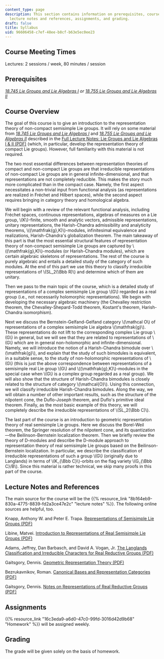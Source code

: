 ```yaml
---
content_type: page
description: This section contains information on prerequisites, course overview,
  lecture notes and references, assignments, and grading.
draft: false
title: Syllabus
uid: 96606458-c7ef-48ee-b8cf-b63e5ec0ee23
---
```

## Course Meeting Times

Lectures: 2 sessions / week, 80 minutes / session

## Prerequisites

[*18.745 Lie Groups and Lie Algebras I*](https://ocw.mit.edu/courses/18-745-lie-groups-and-lie-algebras-i-fall-2020/) *or* [*18.755 Lie Groups and Lie Algebras II*](https://ocw.mit.edu/courses/18-755-lie-groups-and-lie-algebras-ii-spring-2024/) 

## Course Overview

The goal of this course is to give an introduction to the representation theory of non-compact semisimple Lie groups. It will rely on some material from [*18.745 Lie Groups and Lie Algebras I*](https://ocw.mit.edu/courses/18-745-lie-groups-and-lie-algebras-i-fall-2020/) and [*18.755 Lie Groups and Lie Algebras II*](https://ocw.mit.edu/courses/18-755-lie-groups-and-lie-algebras-ii-spring-2024/) described in the [Full Lecture Notes: Lie Groups and Lie Algebras I & II (PDF)](https://ocw.mit.edu/courses/18-755-lie-groups-and-lie-algebras-ii-spring-2024/resources/mit18_755_s24_lec_full_pdf/) (which, in particular, develop the representation theory of compact Lie groups). However, full familiarity with this material is not required.

The two most essential differences between representation theories of compact and non-compact Lie groups are that irreducible representations of non-compact Lie groups are in general infinite-dimensional, and that representations are not completely reducible. This makes the story much more complicated than in the compact case. Namely, the first aspect necessitates a non-trivial input from functional analysis (as representations are realized in Fréchet and Hilbert spaces), while the second aspect requires bringing in category theory and homological algebra.

We will begin with a review of the relevant functional analysis, including Fréchet spaces, continuous representations, algebras of measures on a Lie group, \\(K\\)-finite, smooth and analytic vectors, admissible representations, unitary representations, the Harish-Chandra admissibility and analyticity theorems, \\((\\mathfrak{g},K)\\)-modules, infinitesimal equivalence and realizations, Harish-Chandra's globalization theorem. The main takeaway of this part is that the most essential structural features of representation theory of non-compact semisimple Lie groups are captured by \\((\\mathfrak{g},K)\\)-modules (or Harish-Chandra modules), which are certain algebraic skeletons of representations. The rest of the course is purely algebraic and entails a detailed study of the category of such modules. At the end of this part we use this theory to classify irreducible representations of \\(SL\_2(\\Bbb R)\\) and determine which of them are unitary.

Then we pass to the main topic of the course, which is a detailed study of representations of a complex semisimple Lie group \\(G\\) regarded as a real group (i.e., not necessarily holomorphic representations). We begin with developing the necessary algebraic machinery (the Chevalley restriction theorem, the Chevalley-Shepard-Todd theorem, Kostant's theorem, Harish-Chandra isomorphism).

Next we discuss the Bernstein-Gelfand-Gelfand category \\(\\mathcal O\\) of representations of a complex semisimple Lie algebra \\(\\mathfrak{g}\\). These representations do not lift to the corresponding complex Lie group \\(G\\) in general, but we will see that they are related to representations of \\(G\\) which are in general non-holomorphic and infinite-dimensional. Namely, we will introduce the notion of a Harish-Chandra bimodule over \\(\\mathfrak{g}\\), and explain that the study of such bimodules is equivalent, in a suitable sense, to the study of non-holomorphic representations of \\(G\\) (this is just the above correspondence between representations of a semisimple real Lie group \\(G\\) and \\((\\mathfrak{g},K)\\)-modules in the special case when \\(G\\) is a complex group regarded as a real group). We will also show that the structure of Harish-Chandra bimodules is closely related to the structure of category \\(\\mathcal{O}\\). Using this connection, we will classify irreducible Harish-Chandra bimodules. Along the way, we will obtain a number of other important results, such as the structure of the nilpotent cone, the Duflo-Joseph theorem, and Duflo's primitive ideal theorem. Finally, as the most basic example of this theory, we will completely describe the irreducible representations of \\(SL\_2(\\Bbb C)\\).

The last part of the course is an introduction to geometric representation theory of real semisimple Lie groups. Here we discuss the Borel-Weil theorem, the Springer resolution of the nilpotent cone, and its quantization—the Beilinson-Bernstein localization theorem. Then we briefly review the theory of D-modules and describe the D-module approach to representation theory of real semisimple Lie groups based on the Beilinson-Bernstein localization. In particular, we describe the classification of irreducible representations of such a group \\(G\\) (originally due to Langlands) in terms of \\(K\_{\\Bbb C}\\)-orbits on the flag variety \\(G\_{\\Bbb C}/B\\). Since this material is rather technical, we skip many proofs in this part of the course.

## Lecture Notes and References

The main source for the course will be the {{% resource_link "8b164eb9-830a-4775-8839-fd2a3ce47e2c" "lecture notes" %}}. The following online sources are helpful, too.

Knapp, Anthony W. and Peter E. Trapa. [Representations of Semisimple Lie Groups (PDF)](https://www.math.utah.edu/%7Eptrapa/Knapp-Trapa.pdf)

Libine, Matvei. [Introduction to Representations of Real Semisimple Lie Groups (PDF)](https://arxiv.org/pdf/1212.2578)

Adams, Jeffrey, Dan Barbasch, and David A. Vogan, Jr. [The Langlands Classification and Irreducible Characters for Real Reductive Groups (PDF)](https://www.math.utah.edu/%7Eptrapa/math-library/abv/abv.pdf)

Gaitsgory, Dennis. [Geometric Representation Theory (PDF)](https://people.mpim-bonn.mpg.de/gaitsgde/267y/catO.pdf)

Bezrukavnikov, Roman. [Canonical Bases and Representation Categories (PDF)](https://math.mit.edu/%7Ebezrukav/old/Course_RT.pdf)

Gaitsgory, Dennis. [Notes on Representations of Real Reductive Groups (PDF)](https://people.mpim-bonn.mpg.de/gaitsgde/RepRealRed_2017/Notes.pdf)

## Assignments

{{% resource_link "16c3eda9-a6d0-47c0-99fd-3016d42d9b68" "Homework" %}} will be assigned weekly.

## Grading

The grade will be given solely on the basis of homework.